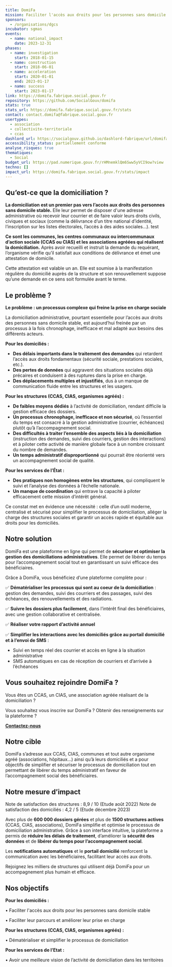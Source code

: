 ```yaml
---
title: DomiFa
mission: Faciliter l'accès aux droits pour les personnes sans domicile stable, en simplifiant la gestion de la domiciliation
sponsors:
  - /organisations/dgcs
incubator: sgmas
events:
  - name: national_impact
    date: 2023-12-31
phases:
  - name: investigation
    start: 2018-01-15
  - name: construction
    start: 2018-06-01
  - name: acceleration
    start: 2020-01-01
    end: 2023-01-17
  - name: success
    start: 2023-01-17
link: https://domifa.fabrique.social.gouv.fr
repository: https://github.com/SocialGouv/domifa
stats: true
stats_url: https://domifa.fabrique.social.gouv.fr/stats
contact: contact.domifa@fabrique.social.gouv.fr
usertypes:
  - association
  - collectivite-territoriale
  - ccas
dashlord_url: https://socialgouv.github.io/dashlord-fabrique/url/domifa-fabrique-social-gouv-fr/
accessibility_status: partiellement conforme
analyse_risques: true
thematiques:
  - Social
budget_url: https://pad.numerique.gouv.fr/rHMnemklQm6Sww5yVCI9ow?view
techno: []
impact_url: https://domifa.fabrique.social.gouv.fr/stats/impact
---
```

## Qu’est-ce que la domiciliation ? 

**La domiciliation est un premier pas vers l’accès aux droits des personnes sans domicile stable.**
Elle leur permet de disposer d'une adresse administrative où recevoir leur courrier et de faire valoir leurs droits civils, civiques et sociaux (comme la délivrance d’un titre national d’identité, l’inscription sur les listes électorales, l’accès à des aides sociales…). test

**Ce sont les communes, les centres communaux ou intercommunaux d’action sociale (CCAS ou CIAS) et les associations agréées qui réalisent la domiciliation.** Après avoir recueilli et instruit la demande du requérant, l’organisme vérifie qu’il satisfait aux conditions de délivrance et émet une attestation de domicile.

Cette attestation est valable un an. Elle est soumise à la manifestation régulière du domicilié auprès de la structure et son renouvellement suppose qu’une demande en ce sens soit formulée avant le terme.

## Le problème ? 
**Le problème : un processus complexe qui freine la prise en charge sociale**

La domiciliation administrative, pourtant essentielle pour l’accès aux droits des personnes sans domicile stable, est aujourd’hui freinée par un processus à la fois chronophage, inefficace et mal adapté aux besoins des différents acteurs.

**Pour les domiciliés :**

- **Des délais importants dans le traitement des demandes** qui retardent l’accès aux droits fondamentaux (sécurité sociale, prestations sociales, etc.).
- **Des pertes de données** qui aggravent des situations sociales déjà précaires et conduisent à des ruptures dans la prise en charge.
- **Des déplacements multiples et injustifiés**, dus à un manque de communication fluide entre les structures et les usagers.

**Pour les structures (CCAS, CIAS, organismes agréés) :**

- **De faibles moyens dédiés** à l’activité de domiciliation, rendant difficile la gestion efficace des dossiers.
- **Un processus chronophage, inefficace et non sécurisé**, où l’essentiel du temps est consacré à la gestion administrative (courrier, échéances) plutôt qu’à l’accompagnement social.
- **Des difficultés à traiter l’ensemble des aspects liés à la domiciliation** (instruction des demandes, suivi des courriers, gestion des interactions) et à piloter cette activité de manière globale face à un nombre croissant du nombre de demandes.
- **Un temps administratif disproportionné** qui pourrait être réorienté vers un accompagnement social de qualité.

**Pour les services de l’État :**

- **Des pratiques non homogènes entre les structures**, qui compliquent le suivi et l’analyse des données à l’échelle nationale.
- **Un manque de coordination** qui entrave la capacité à piloter efficacement cette mission d’intérêt général.

Ce constat met en évidence une nécessité : celle d’un outil moderne, centralisé et sécurisé pour simplifier le processus de domiciliation, alléger la charge des structures sociales et garantir un accès rapide et équitable aux droits pour les domiciliés.

## Notre solution
DomiFa est une plateforme en ligne qui permet de **sécuriser et optimiser la gestion des domiciliations administratives**. Elle permet de libérer du temps pour l’accompagnement social tout en garantissant un suivi efficace des bénéficiaires.

Grâce à DomiFa, vous bénéficiez d’une plateforme complète pour :

✅ **Dématérialiser** **les processus qui sont au coeur de la domiciliation** : gestion des demandes, suivi des courriers et des passages, suivi des échéances, des renouvellements et des radiations.

✅ **Suivre les dossiers plus facilement**, dans l’intérêt final des bénéficiaires, avec une gestion collaborative et centralisée.

✅ **Réaliser votre rapport d’activité annuel** 

✅ **Simplifier les interactions avec les domiciliés grâce au portail domicilié et à l’envoi de SMS** :

- Suivi en temps réel des courrier et accès en ligne à la situation administrative
- SMS automatiques en cas de réception de courriers et d’arrivée à l’échéances

##  Vous souhaitez rejoindre DomiFa ?

Vous êtes un CCAS, un CIAS, une association agréée réalisant de la domiciliation ?

Vous souhaitez vous inscrire sur DomiFa ? Obtenir des renseignements sur la plateforme ?

**[Contactez-nous](mailto:contact.domifa@fabrique.social.gouv.fr)**

## Notre cible

DomiFa s’adresse aux CCAS, CIAS, communes et tout autre organisme agréé (associations, hôpitaux…) ainsi qu’à leurs domiciliés et a pour objectifs de simplifier et sécuriser le processus de domiciliation tout en permettant de libérer du temps administratif en faveur de l’accompagnement social des bénéficiaires.

## Notre mesure d’impact

Note de satisfaction des structures : 8,9 / 10 (Etude août 2022)
Note de satisfaction des domiciliés : 4,2 / 5 (Etude décembre 2023)

Avec plus de **600 000 dossiers gérées** et plus de **1500 structures actives** (CCAS, CIAS, associations), DomiFa simplifie et optimise le processus de domiciliation administrative. Grâce à son interface intuitive, la plateforme a permis de **réduire les délais de traitement**, d’améliorer la **sécurité des données** et de **libérer du temps pour l’accompagnement social**. 

Les **notifications automatiques** et le **portail domicilié** renforcent la communication avec les bénéficiaires, facilitant leur accès aux droits.

Rejoignez les milliers de structures qui utilisent déjà DomiFa pour un accompagnement plus humain et efficace.

## Nos objectifs

**Pour les domiciliés :**

•	Faciliter l'accès aux droits pour les personnes sans domicile stable

•	Faciliter leur parcours et améliorer leur prise en charge

**Pour les structures (CCAS, CIAS, organismes agréés) :**

•	Dématérialiser et simplifier le processus de domiciliation

**Pour les services de l’Etat :**

•	Avoir une meilleure vision de l’activité de domiciliation dans les territoires